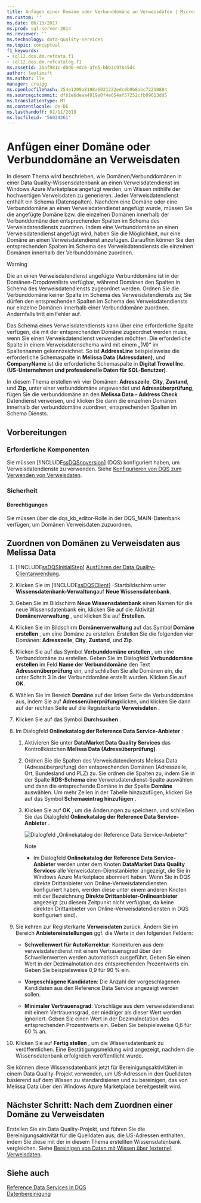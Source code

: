 ```yaml
---
title: Anfügen einer Domäne oder Verbunddomäne an Verweisdaten | Microsoft-Dokumentation
ms.custom: ''
ms.date: 06/13/2017
ms.prod: sql-server-2014
ms.reviewer: ''
ms.technology: data-quality-services
ms.topic: conceptual
f1_keywords:
- sql12.dqs.dm.refdata.f1
- sql12.dqs.dm.refcatalog.f1
ms.assetid: 36af981c-d0d0-4dc6-afe5-bbb3c97845dc
author: leolimsft
ms.author: lle
manager: craigg
ms.openlocfilehash: 254e1209a8198a6021222edc0b9b8abc72210884
ms.sourcegitcommit: dfb1e6deaa4919a0f4e654af57252cfb09613dd5
ms.translationtype: MT
ms.contentlocale: de-DE
ms.lasthandoff: 02/11/2019
ms.locfileid: "56024261"
---
```

# <a name="attach-a-domain-or-composite-domain-to-reference-data"></a>Anfügen einer Domäne oder Verbunddomäne an Verweisdaten
  In diesem Thema wird beschrieben, wie Domänen/Verbunddomänen in einer Data Quality-Wissensdatenbank an einen Verweisdatendienst im Windows Azure Marketplace angefügt werden, um Wissen mithilfe der hochwertigen Verweisdaten zu generieren. Jeder Verweisdatendienst enthält ein Schema (Datenspalten). Nachdem eine Domäne oder eine Verbunddomäne an einen Verweisdatendienst angefügt wurde, müssen Sie die angefügte Domäne bzw. die einzelnen Domänen innerhalb der Verbunddomäne den entsprechenden Spalten im Schema des Verweisdatendiensts zuordnen. Indem eine Verbunddomäne an einen Verweisdatendienst angefügt wird, haben Sie die Möglichkeit, nur eine Domäne an einen Verweisdatendienst anzufügen. Daraufhin können Sie den entsprechenden Spalten im Schema des Verweisdatendiensts die einzelnen Domänen innerhalb der Verbunddomäne zuordnen.  
  
> [!WARNING]  
>  Die an einen Verweisdatendienst angefügte Verbunddomäne ist in der Domänen-Dropdownliste verfügbar, während Domänen den Spalten in Schema des Verweisdatendiensts zugeordnet werden. Ordnen Sie die Verbunddomäne keiner Spalte im Schema des Verweisdatendiensts zu; Sie dürfen den entsprechenden Spalten im Schema des Verweisdatendiensts nur einzelne Domänen innerhalb einer Verbunddomäne zuordnen. Andernfalls tritt ein Fehler auf.  
  
 Das Schema eines Verweisdatendiensts kann über eine erforderliche Spalte verfügen, die mit der entsprechenden Domäne zugeordnet werden muss, wenn Sie einen Verweisdatendienst verwenden möchten. Die erforderliche Spalte in einem Verweisdatenschema wird mit einem „(M)“ im Spaltennamen gekennzeichnet. So ist **AddressLine** beispielsweise die erforderliche Schemaspalte in **Melissa Data (Adressdaten)**, und **CompanyName** ist die erforderliche Schemaspalte in **Digital Trowel Inc. (US-Unternehmen und professionelle Daten für SQL-Benutzer)**.  
  
 In diesem Thema erstellen wir vier Domänen: **Adresszeile**, **City**, **Zustand**, und **Zip**, unter einer verbunddomäne angewendet und **Adressüberprüfung**, fügen Sie die verbunddomäne an den **Melissa Data – Address Check** Datendienst verweisen, und klicken Sie dann die einzelnen Domänen innerhalb der verbunddomäne zuordnen, entsprechenden Spalten im Schema Diensts.  
  
## <a name="before-you-begin"></a>Vorbereitungen  
  
###  <a name="Prerequisites"></a> Erforderliche Komponenten  
 Sie müssen [!INCLUDE[ssDQSnoversion](../includes/ssdqsnoversion-md.md)] (DQS) konfiguriert haben, um Verweisdatendienste zu verwenden. Siehe [Konfigurieren von DQS zum Verwenden von Verweisdaten](../../2014/data-quality-services/configure-dqs-to-use-reference-data.md).  
  
###  <a name="Security"></a> Sicherheit  
  
#### <a name="permissions"></a>Berechtigungen  
 Sie müssen über die dqs_kb_editor-Rolle in der DQS_MAIN-Datenbank verfügen, um Domänen Verweisdaten zuzuordnen.  
  
##  <a name="Map"></a> Zuordnen von Domänen zu Verweisdaten aus Melissa Data  
  
1.  [!INCLUDE[ssDQSInitialStep](../includes/ssdqsinitialstep-md.md)] [Ausführen der Data Quality-Clientanwendung](../../2014/data-quality-services/run-the-data-quality-client-application.md).  
  
2.  Klicken Sie im [!INCLUDE[ssDQSClient](../includes/ssdqsclient-md.md)] -Startbildschirm unter **Wissensdatenbank-Verwaltung**auf **Neue Wissensdatenbank**.  
  
3.  Geben Sie im Bildschirm **Neue Wissensdatenbank** einen Namen für die neue Wissensdatenbank ein, klicken Sie auf die Aktivität **Domänenverwaltung** , und klicken Sie auf **Erstellen**.  
  
4.  Klicken Sie im Bildschirm **Domänenverwaltung** auf das Symbol **Domäne erstellen** , um eine Domäne zu erstellen. Erstellen Sie die folgenden vier Domänen: **Adresszeile**, **City**, **Zustand**, und **Zip**.  
  
5.  Klicken Sie auf das Symbol **Verbunddomäne erstellen** , um eine Verbunddomäne zu erstellen. Geben Sie im Dialogfeld **Verbunddomäne erstellen** im Feld **Name der Verbunddomäne** den Text **Adressenüberprüfung** ein, und schließen Sie alle Domänen ein, die unter Schritt 3 in der Verbunddomäne erstellt wurden. Klicken Sie auf **OK**.  
  
6.  Wählen Sie im Bereich **Domäne** auf der linken Seite die Verbunddomäne aus, indem Sie auf **Adressenüberprüfung**klicken, und klicken Sie dann auf der rechten Seite auf die Registerkarte **Verweisdaten** .  
  
7.  Klicken Sie auf das Symbol **Durchsuchen** .  
  
8.  Im Dialogfeld **Onlinekatalog der Reference Data Service-Anbieter** :  
  
    1.  Aktivieren Sie unter **DataMarket Data Quality Services** das Kontrollkästchen **Melissa Data (Adressüberprüfung)**.  
  
    2.  Ordnen Sie die Spalten des Verweisdatendiensts Melissa Data (Adressüberprüfung) den entsprechenden Domänen (Adresszeile, Ort, Bundesland und PLZ) zu. Sie ordnen die Spalten zu, indem Sie in der Spalte **RDS-Schema** eine Verweisdatendienst-Spalte auswählen und dann die entsprechende Domäne in der Spalte **Domäne** auswählen. Um mehr Zeilen in der Tabelle hinzuzufügen, klicken Sie auf das Symbol **Schemaeintrag hinzufügen** .  
  
    3.  Klicken Sie auf **OK** , um die Änderungen zu speichern, und schließen Sie das Dialogfeld **Onlinekatalog der Reference Data Service-Anbieter** .  
  
         ![Dialogfeld „Onlinekatalog der Reference Data Service-Anbieter“](../../2014/data-quality-services/media/dqs-onlinereferencedataproviderscatalog.gif "Online Reference Data Providers Catalog dialog box")  
  
        > [!NOTE]  
        >  -   Im Dialogfeld **Onlinekatalog der Reference Data Service-Anbieter** werden unter dem Knoten **DataMarket Data Quality Services** alle Verweisdaten-Dienstanbieter angezeigt, die Sie in Windows Azure Marketplace abonniert haben. Wenn Sie in DQS direkte Drittanbieter von Online-Verweisdatendiensten konfiguriert haben, werden diese unter einem anderen Knoten mit der Bezeichnung **Direkte Drittanbieter-Onlineanbieter** angezeigt (zu diesem Zeitpunkt nicht verfügbar, da keine direkten Drittanbieter von Online-Verweisdatendiensten in DQS konfiguriert sind).  
  
9. Sie kehren zur Registerkarte **Verweisdaten** zurück. Ändern Sie im Bereich **Anbietereinstellungen** ggf. die Werte in den folgenden Feldern:  
  
    -   **Schwellenwert für AutoKorrektur**: Korrekturen aus dem verweisdatendienst mit einem Vertrauensgrad über den Schwellenwerten werden automatisch ausgeführt. Geben Sie einen Wert in der Dezimalnotation des entsprechenden Prozentwerts ein. Geben Sie beispielsweise 0,9 für 90 % ein.  
  
    -   **Vorgeschlagene Kandidaten**: Die Anzahl der vorgeschlagenen Kandidaten aus den Reference Data Service angezeigt werden sollen.  
  
    -   **Minimaler Vertrauensgrad**: Vorschläge aus dem verweisdatendienst mit einem Vertrauensgrad, der niedriger als dieser Wert werden ignoriert. Geben Sie einen Wert in der Dezimalnotation des entsprechenden Prozentwerts ein. Geben Sie beispielsweise 0,6 für 60 % an.  
  
10. Klicken Sie auf **Fertig stellen** , um die Wissensdatenbank zu veröffentlichen. Eine Bestätigungsmeldung wird angezeigt, nachdem die Wissensdatenbank erfolgreich veröffentlicht wurde.  
  
 Sie können diese Wissensdatenbank jetzt für Bereinigungsaktivitäten in einem Data Quality-Projekt verwenden, um US-Adressen in den Quelldaten basierend auf dem Wissen zu standardisieren und zu bereinigen, das von Melissa Data über den Windows Azure Marketplace bereitgestellt wird.  
  
##  <a name="FollowUp"></a>Nächster Schritt: Nach dem Zuordnen einer Domäne zu Verweisdaten  
 Erstellen Sie ein Data Quality-Projekt, und führen Sie die Bereinigungsaktivität für die Quelldaten aus, die US-Adressen enthalten, indem Sie diese mit der in diesem Thema erstellten Wissensdatenbank vergleichen. Siehe [Bereinigen von Daten mit Wissen über &#40;externe&#41; Verweisdaten](../../2014/data-quality-services/cleanse-data-using-reference-data-external-knowledge.md).  
  
## <a name="see-also"></a>Siehe auch  
 [Reference Data Services in DQS](../../2014/data-quality-services/reference-data-services-in-dqs.md)   
 [Datenbereinigung](../../2014/data-quality-services/data-cleansing.md)  
  
  
